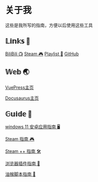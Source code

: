 # 关于我

这些是我所写的指南，方便以后使用这些工具

## 𝕃𝕚𝕟𝕜𝕤 🔗

[BiliBili 📺](https://space.bilibili.com/53283118)
[Steam 🎮](https://steamcommunity.com/id/XTxiaotong)
[Playlist 🎵](https://music.163.com/#/user/home?id=283588276)
[GitHub](https://github.com/XTsat)

## 𝕎𝕖𝕓 🌏

[VuePress主页](https://xtsat.github.io/VuePressWebSite/)

[Docusaurus主页](https://xtsat.github.io/DocusaurusWebSite/)

## 𝔾𝕦𝕚𝕕𝕖 📒

[windows 11 安卓应用指南 🖥️](Windows-11-Android)

[Steam 指南 🎮](Steam)

[Steam ++ 指南 🛠️](Steam++)

[浏览器插件指南 🧰](Browser-Extensions)

[油猴脚本指南 🔧](Tampermonkey)

<!-- 美术字体
𝔸𝔹𝔻𝔼𝔽𝔾𝕀𝕁𝕂𝕃𝕄𝕆𝕊𝕋𝕌𝕍𝕎𝕏𝕐

𝕒𝕓𝕔𝕕𝕖𝕗𝕘𝕙𝕚𝕛𝕜𝕝𝕞𝕟𝕠𝕡𝕢𝕣𝕤𝕥𝕦𝕧𝕨𝕩𝕪𝕫

𝟘𝟙𝟚𝟛𝟜𝟝𝟞𝟟𝟠𝟡
 -->
